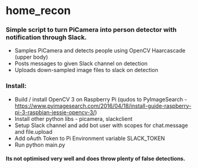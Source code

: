 # home_recon

### Simple script to turn PiCamera into person detector with notification through Slack.

* Samples PiCamera and detects people using OpenCV Haarcascade (upper body)
* Posts messages to given Slack channel on detection
* Uploads down-sampled image files to slack on detection


### Install:

* Build / install OpenCV 3 on Raspberry Pi (qudos to PyImageSearch - https://www.pyimagesearch.com/2016/04/18/install-guide-raspberry-pi-3-raspbian-jessie-opencv-3/)
* Install other python libs - picamera, slackclient
* Setup Slack channel and add bot user with scopes for chat.message and file.upload
* Add oAuth Token to Pi Environment variable SLACK_TOKEN
* Run python main.py


#### Its not optimised very well and does throw plenty of false detections.
